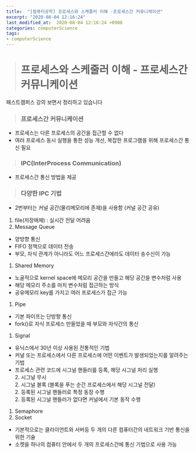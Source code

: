 ```yaml
---
title:  "[컴퓨터공학] 프로세스와 스케줄러 이해 -프로세스간 커뮤니케이션"
excerpt: "2020-08-04 12:16:24"
last_modified_at:  2020-08-04 12:16:24 +0900
categories: computerScience
tags:
- computerScience
---
```


># 프로세스와 스케줄러 이해 - 프로세스간 커뮤니케이션  

패스트캠퍼스 강의 보면서 정리하고 있습니다  


>### 프로세스간 커뮤니케이션  

- 프로세스는 다른 프로세스의 공간을 접근할 수 없다  
- 여러 프로세스 동시 실행을 통한 성능 개선, 복잡한 프로그램을 위해 프로세스간 통신 필요   


>### IPC(InterProcess Communication)  

- 프로세스간 통신 방법을 제공  


>### 다양한 IPC 기법  

* 2번부터는 커널 공간(물리메모리에 존재)을 사용함 (커널 공간 공유)  

1. file(저장매체) : 실시간 전달 어려움  
1. Message Queue  
  - 양방향 통신  
  - FIFO 정책으로 데이터 전송  
  - 부모, 자식 관계가 아니라도 어느 프로세스간에라도 데이터 송수신이 가능  
1. Shared Memory  
  - 노골적으로 kernel space에 메모리 공간을 만들고 해당 공간을 변수처럼 사용  
  - 해당 메모리 주소를 마치 변수처럼 접근하는 방식  
  - 공유메모리 key를 가지고 여러 프로세스가 접근 가능  
1. Pipe  
  - 기본 파이프는 단방향 통신  
  - fork()로 자식 프로세스 만들었을 때 부모와 자식간의 통신  
1. Signal  
  - 유닉스에서 30년 이상 사용된 전통적인 기법  
  - 커널 또는 프로세스에서 다른 프로세스에 어떤 이벤트가 발생되었는지를 알려주는 기법
  - 프로세스 관련 코드에 시그널 핸들러를 등록, 해당 시그널 처리 실행  
    2. 시그널 무시  
    2. 시그널 블록 (블록을 푸는 순간 프로세스에서 해당 시그널 전달)  
    2. 등록된 시그널 핸들러로 특정 동장 수행  
    2. 등록된 시그널 핸들러가 없다면 커널에서 기본 동작 수행  
1. Semaphore  
1. Socket  
  - 기본적으로는 클라이언트와 서버등 두 개의 다른 컴퓨터간의 네트워크 기반 통신을 위한 기술  
  - 소켓을 하나의 컴퓨터 안에서 두 개의 프로세스간에 통신 기법으로 사용 가능  
